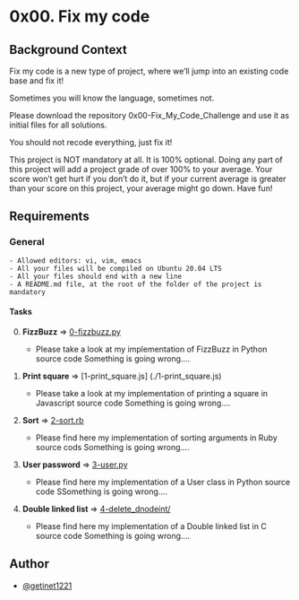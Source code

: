 # 0x00. Fix my code
## Background Context
Fix my code is a new type of project, where we’ll jump into an existing code base and fix it!

Sometimes you will know the language, sometimes not.

Please download the repository 0x00-Fix_My_Code_Challenge and use it as initial files for all solutions.

You should not recode everything, just fix it!

This project is NOT mandatory at all. It is 100% optional. Doing any part of this project will add a project grade of over 100% to your average. Your score won’t get hurt if you don’t do it, but if your current average is greater than your score on this project, your average might go down. Have fun!

## Requirements
### General
	- Allowed editors: vi, vim, emacs
	- All your files will be compiled on Ubuntu 20.04 LTS
	- All your files should end with a new line
	- A README.md file, at the root of the folder of the project is mandatory
#### Tasks
0. **FizzBuzz** => [0-fizzbuzz.py](./0-fizzbuzz.py) 

	- Please take a look at my implementation of FizzBuzz in Python source code Something is going wrong….
1. **Print square** => [1-print_square.js] (./1-print_square.js)  

	- Please take a look at my implementation of printing a square in Javascript source code Something is going wrong….

2. **Sort** => [2-sort.rb](./2-sort.rb) 
	- Please find here my implementation of sorting arguments in Ruby source cods Something is going wrong….

3. **User password** => [3-user.py](./3-user.py)  
	- Please find here my implementation of a User class in Python source code SSomething is going wrong….

4. **Double linked list** => [4-delete_dnodeint/](./4-delete_dnodeint/) 
	- Please find here my implementation of a Double linked list in C source code Something is going wrong….
## Author
- [@getinet1221](https://www.github.com/getinet1221)
